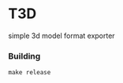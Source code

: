T3D
==================================
simple 3d model format exporter

### Building ###
```
make release
```
